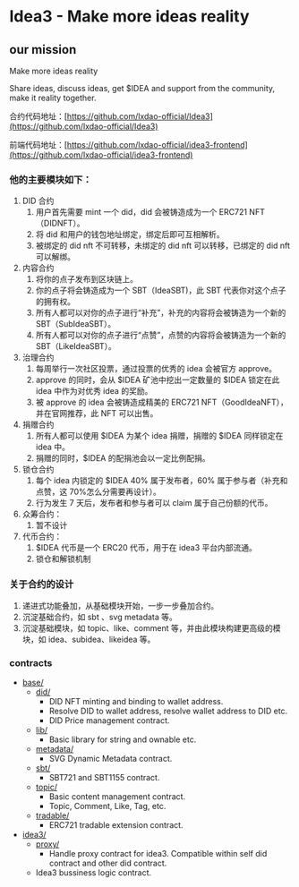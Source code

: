 # Idea3 - Make more ideas reality

## our mission

Make more ideas reality

Share ideas, discuss ideas, get $IDEA and support from the community, make it reality together.

合约代码地址：[https://github.com/lxdao-official/Idea3](https://github.com/lxdao-official/Idea3)

前端代码地址：[https://github.com/lxdao-official/idea3-frontend](https://github.com/lxdao-official/idea3-frontend)

### 他的主要模块如下：

1. DID 合约
   1. 用户首先需要 mint 一个 did，did 会被铸造成为一个 ERC721 NFT（DIDNFT）。
   2. 将 did 和用户的钱包地址绑定，绑定后即可互相解析。
   3. 被绑定的 did nft 不可转移，未绑定的 did nft 可以转移，已绑定的 did nft 可以解绑。
1. 内容合约
   1. 将你的点子发布到区块链上。
   1. 你的点子将会铸造成为一个 SBT（IdeaSBT)，此 SBT 代表你对这个点子的拥有权。
   1. 所有人都可以对你的点子进行“补充”，补充的内容将会被铸造为一个新的 SBT（SubIdeaSBT）。
   1. 所有人都可以对你的点子进行“点赞”，点赞的内容将会被铸造为一个新的 SBT（LikeIdeaSBT）。
1. 治理合约
   1. 每周举行一次社区投票，通过投票的优秀的 idea 会被官方 approve。
   1. approve 的同时，会从 $IDEA 矿池中挖出一定数量的 $IDEA 锁定在此 idea 中作为对优秀 idea 的奖励。
   1. 被 approve 的 idea 会被铸造成精美的 ERC721 NFT（GoodIdeaNFT），并在官网推荐，此 NFT 可以出售。
1. 捐赠合约
   1. 所有人都可以使用 $IDEA 为某个 idea 捐赠，捐赠的 $IDEA 同样锁定在 idea 中。
   1. 捐赠的同时，$IDEA 的配捐池会以一定比例配捐。
1. 锁仓合约
   1. 每个 idea 内锁定的 $IDEA 40% 属于发布者，60% 属于参与者（补充和点赞，这 70%怎么分需要再设计）。
   1. 行为发生 7 天后，发布者和参与者可以 claim 属于自己份额的代币。
1. 众筹合约：
   1. 暂不设计
1. 代币合约：
   1. $IDEA 代币是一个 ERC20 代币，用于在 idea3 平台内部流通。
   1. 锁仓和解锁机制

### 关于合约的设计

1. 递进式功能叠加，从基础模块开始，一步一步叠加合约。
2. 沉淀基础合约，如 sbt 、svg metadata 等。
3. 沉淀基础模块，如 topic、like、comment 等，并由此模块构建更高级的模块，如 idea、subidea、likeidea 等。

### contracts

- [base/](./contracts/base)
  - [did/](./contracts/base/did)
    - DID NFT minting and binding to wallet address.
    - Resolve DID to wallet address, resolve wallet address to DID etc.
    - DID Price management contract.
  - [lib/](./contracts/base/lib)
    - Basic library for string and ownable etc.
  - [metadata/](./contracts/base/metadata)
    - SVG Dynamic Metadata contract.
  - [sbt/](./contracts/base/sbt)
    - SBT721 and SBT1155 contract.
  - [topic/](./contracts/base/topic)
    - Basic content management contract.
    - Topic, Comment, Like, Tag, etc.
  - [tradable/](./contracts/base/tradable)
    - ERC721 tradable extension contract.
- [idea3/](./contracts/idea3)
  - [proxy/](./contracts/idea3/proxy)
    - Handle proxy contract for idea3. Compatible within self did contract and other did contract.
  - Idea3 bussiness logic contract.
